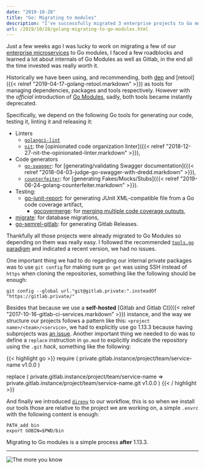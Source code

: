 ```yaml
---
date: "2019-10-28"
title: "Go: Migrating to modules"
description: "I've successfully migrated 3 enterprise projects to Go modules. Ask me anything."
url: /2019/10/28/golang-migrating-to-go-modules.html
---
```


Just a few weeks ago I was lucky to work on migrating a few of our [enterprise microservices](https://www.meredith.com/) to Go modules, I faced a few roadblocks and learned a lot about internals of Go Modules as well as Gitlab, in the end all the time invested was really worth it.

Historically we have been using, and recommending, both [dep](https://github.com/golang/dep) and [retool]({{< relref "2019-04-17-golang-retool.markdown" >}}) as tools for managing dependencies, packages and tools respectively. However with the _official_ introduction of [Go Modules](https://blog.golang.org/using-go-modules), sadly, both tools became instantly deprecated.

Specifically, we depend on the following Go tools for generating our code, testing it, linting it and releasing it:

* Linters
	* [`golangci-lint`](https://github.com/golangci/golangci-lint)
  * [`nit`](https://github.com/MarioCarrion/nit): the [opinionated code organization linter]({{< relref "2018-12-27-nit-the-opinionated-linter.markdown" >}}),
* Code generators
	* [`go-swagger`](https://github.com/go-swagger/go-swagger): for [generating/validating Swagger documentation]({{< relref "2018-04-03-judge-go-swagger-with-dredd.markdown" >}}),
	* [`counterfeiter`](https://github.com/maxbrunsfeld/counterfeiter): for [generating Fakes/Mocks/Stubs]({{< relref "2019-06-24-golang-counterfeiter.markdown" >}}).
* Testing:
  * [go-junit-report](https://github.com/jstemmer/go-junit-report): for generating JUnit XML-compatible file from a Go code coverage artifact,
	* [gocovermerge](https://github.com/wadey/gocovmerge): for [merging multiple code coverage outputs](https://gist.github.com/MarioCarrion/bad8d69432d4e64ef0adf90577a7e49c),
* [migrate](https://github.com/golang-migrate/migrate): for database migrations,
* [go-semrel-gitlab](https://gitlab.com/juhani/go-semrel-gitlab): for generating Gitlab Releases.

Thankfully all those projects were already migrated to Go Modules so depending on them was really easy. I followed the recommended [`tools.go` paradigm](https://github.com/go-modules-by-example/index/blob/master/010_tools/README.md) and indicated a recent version, we had no issues.

One important thing we had to do regarding our internal private packages was to use `git config` for making sure `go get` was using SSH instead of `https` when cloning the repositories, something like the following should be enough:

```
git config --global url."git@gitlab.private:".insteadOf "https://gitlab.private/"
```

Besides that because we use a **self-hosted** [Gitlab and Gitlab CI]({{< relref "2017-10-16-gitlab-ci-services.markdown" >}}) instance, and the way we structure our projects follows a pattern like this: `<project name>/<team>/<service>`, we had to explicitly use go 1.13.3 because having subprojects was [an issue](https://github.com/golang/go/issues/34094). Another important thing we needed to do was to define a `replace` instruction in `go.mod` to explicitly indicate the repository using the `.git` _hack_, something like the following:

{{< highlight go >}}
require (
	private.gitlab.instance/project/team/service-name v1.0.0
)

replace (
	private.gitlab.instance/project/team/service-name => private.gitlab.instance/project/team/service-name.git v1.0.0
)
{{< / highlight >}}

And finally we introduced [`direnv`](https://github.com/direnv/direnv) to our workflow, this is so when we install our tools those are relative to the project we are working on, a simple `.envrc` with the following content is enough:

```
PATH_add bin
export GOBIN=$PWD/bin
```

Migrating to Go modules is a simple process **after** 1.13.3.

---

![The more you know](https://media.giphy.com/media/83QtfwKWdmSEo/giphy.gif "The more you know")
